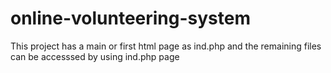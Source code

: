 # online-volunteering-system
This project has a main or first html page as ind.php and the remaining files can be accesssed by using ind.php page
